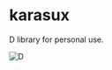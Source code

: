 # karasux

D library for personal use.

![D](https://github.com/outlandkarasu/karasux/workflows/D/badge.svg)
